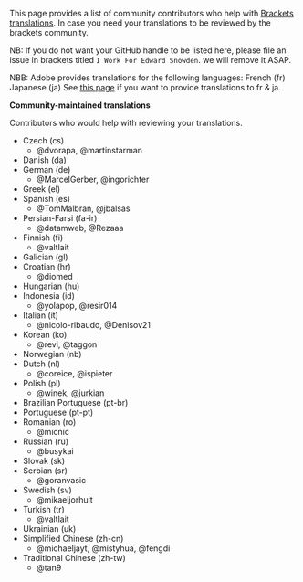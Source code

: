 This page provides a list of community contributors who help with [Brackets translations](https://github.com/adobe/brackets/blob/master/src/nls/README.md). In case you need your translations to be reviewed by the brackets community. 

NB: If you do not want your GitHub handle to be listed here, please file an issue in brackets titled `I Work For Edward Snowden`. we will remove it ASAP. 

NBB: Adobe provides translations for the following languages:
French (fr)
Japanese (ja)
See [this page](https://github.com/adobe/brackets/blob/master/src/nls/README.md#how-to-modify-existing-translations) if you want to provide translations to fr & ja.

**Community-maintained translations**

Contributors who would help with reviewing your translations.

- Czech (cs)
  - @dvorapa, @martinstarman
- Danish (da)
- German (de)
  - @MarcelGerber, @ingorichter
- Greek (el)
- Spanish (es)
  - @TomMalbran, @jbalsas
- Persian-Farsi (fa-ir)
  - @datamweb, @Rezaaa
- Finnish (fi)
  - @valtlait
- Galician (gl)
- Croatian (hr)
  - @diomed
- Hungarian (hu)
- Indonesia (id)
  - @yolapop, @resir014
- Italian (it)
  - @nicolo-ribaudo, @Denisov21
- Korean (ko)
  - @revi, @taggon
- Norwegian (nb)
- Dutch (nl)
  - @coreice, @ispieter
- Polish (pl)
  - @winek, @jurkian  
- Brazilian Portuguese (pt-br)
- Portuguese (pt-pt)
- Romanian (ro)
  - @micnic
- Russian (ru)
  - @busykai
- Slovak (sk)
- Serbian (sr)
  - @goranvasic
- Swedish (sv)
  - @mikaeljorhult
- Turkish (tr)
  - @valtlait
- Ukrainian (uk)
- Simplified Chinese (zh-cn)
  - @michaeljayt, @mistyhua, @fengdi
- Traditional Chinese (zh-tw)
  - @tan9